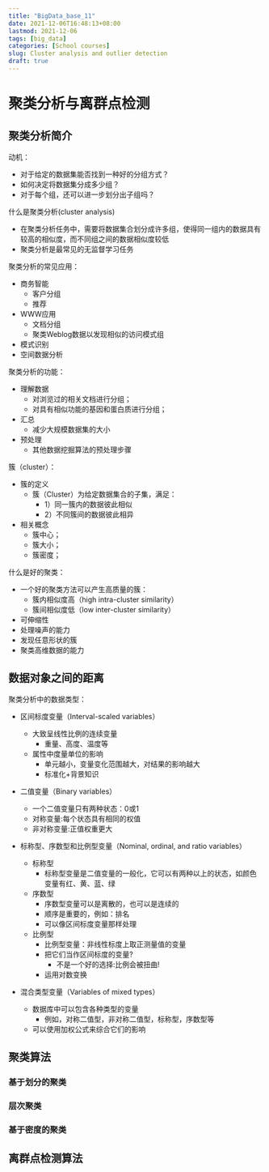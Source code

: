 ```yaml
---
title: "BigData_base_11"
date: 2021-12-06T16:48:13+08:00
lastmod: 2021-12-06
tags: [big_data]
categories: [School courses]
slug: Cluster analysis and outlier detection
draft: true
---
```

# 聚类分析与离群点检测
## 聚类分析简介
动机：
- 对于给定的数据集能否找到一种好的分组方式？
- 如何决定将数据集分成多少组？
- 对于每个组，还可以进一步划分出子组吗？

什么是聚类分析(cluster analysis)
- 在聚类分析任务中，需要将数据集合划分成许多组，使得同一组内的数据具有较高的相似度，而不同组之间的数据相似度较低
- 聚类分析是最常见的无监督学习任务

聚类分析的常见应用：
- 商务智能
    - 客户分组
    - 推荐
- WWW应用
    - 文档分组
    - 聚类Weblog数据以发现相似的访问模式组
- 模式识别
- 空间数据分析

聚类分析的功能：
- 理解数据
    - 对浏览过的相关文档进行分组；
    - 对具有相似功能的基因和蛋白质进行分组；
- 汇总
    - 减少大规模数据集的大小
- 预处理
    - 其他数据挖掘算法的预处理步骤

簇（cluster）：
- 簇的定义
    - 簇（Cluster）为给定数据集合的子集，满足：
        - 1）同一簇内的数据彼此相似
        - 2）不同簇间的数据彼此相异
- 相关概念
    - 簇中心；
    - 簇大小；
    - 簇密度；

什么是好的聚类：
- 一个好的聚类方法可以产生高质量的簇：
    - 簇内相似度高（high intra-cluster similarity）
    - 簇间相似度低（low inter-cluster similarity）
- 可伸缩性
- 处理噪声的能力
- 发现任意形状的簇
- 聚类高维数据的能力

## 数据对象之间的距离
聚类分析中的数据类型：
- 区间标度变量（Interval-scaled variables）
    - 大致呈线性比例的连续变量
        - 重量、高度、温度等
    - 属性中度量单位的影响
        - 单元越小，变量变化范围越大，对结果的影响越大
        - 标准化+背景知识

- 二值变量（Binary variables）
    - 一个二值变量只有两种状态：0或1
    - 对称变量:每个状态具有相同的权值
    - 非对称变量:正值权重更大
- 标称型、序数型和比例型变量（Nominal, ordinal, and ratio variables）
    - 标称型
        - 标称型变量是二值变量的一般化，它可以有两种以上的状态，如颜色变量有红、黄、蓝、绿
    - 序数型
        - 序数型变量可以是离散的，也可以是连续的
        - 顺序是重要的，例如：排名
        - 可以像区间标度变量那样处理
    - 比例型
        - 比例型变量：非线性标度上取正测量值的变量
        - 把它们当作区间标度的变量?
            - 不是一个好的选择:比例会被扭曲!
        - 运用对数变换
- 混合类型变量（Variables of mixed types）
    - 数据库中可以包含各种类型的变量
        - 例如，对称二值型，非对称二值型，标称型，序数型等
    - 可以使用加权公式来综合它们的影响

## 聚类算法
### 基于划分的聚类
### 层次聚类
### 基于密度的聚类
## 离群点检测算法

